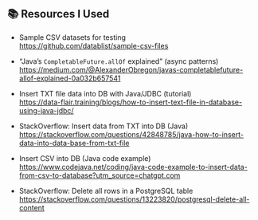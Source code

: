 ## 📚 Resources I Used

- Sample CSV datasets for testing  
  https://github.com/datablist/sample-csv-files

- “Java’s `CompletableFuture.allOf` explained” (async patterns)  
  https://medium.com/@AlexanderObregon/javas-completablefuture-allof-explained-0a032b657541

- Insert TXT file data into DB with Java/JDBC (tutorial)  
  https://data-flair.training/blogs/how-to-insert-text-file-in-database-using-java-jdbc/

- StackOverflow: Insert data from TXT into DB (Java)  
  https://stackoverflow.com/questions/42848785/java-how-to-insert-data-into-data-base-from-txt-file

- Insert CSV into DB (Java code example)  
  https://www.codejava.net/coding/java-code-example-to-insert-data-from-csv-to-database?utm_source=chatgpt.com

- StackOverflow: Delete all rows in a PostgreSQL table  
  https://stackoverflow.com/questions/13223820/postgresql-delete-all-content

